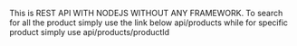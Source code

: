 This is REST API WITH NODEJS WITHOUT ANY FRAMEWORK.
To search for all the product simply use the link below
api/products
while for specific product simply use api/products/productId
